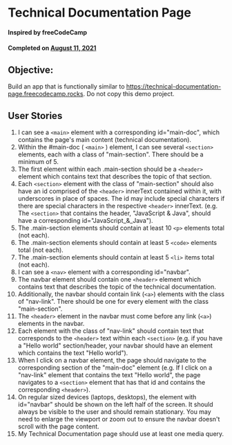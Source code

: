 # Technical Documentation Page

#### Inspired by freeCodeCamp

#### Completed on <ins>August 11, 2021<ins>

## Objective:

Build an app that is functionally similar to https://technical-documentation-page.freecodecamp.rocks. Do not copy this demo project.

## User Stories

1. I can see a `<main>` element with a corresponding id="main-doc", which contains the page's main content (technical documentation).
2. Within the #main-doc ( `<main>` ) element, I can see several `<section>` elements, each with a class of "main-section". There should be a minimum of 5.
3. The first element within each .main-section should be a `<header>` element which contains text that describes the topic of that section.
4. Each `<section>` element with the class of "main-section" should also have an id comprised of the `<header>` innerText contained within it, with underscores in place of spaces. The id may include special characters if there are special characters in the respective `<header>` innerText. (e.g. The `<section>` that contains the header, "JavaScript & Java", should have a corresponding id="JavaScript\_&_Java").
5. The .main-section elements should contain at least 10 `<p>` elements total (not each).
6. The .main-section elements should contain at least 5 `<code>` elements total (not each).
7. The .main-section elements should contain at least 5 `<li>` items total (not each).
8. I can see a `<nav>` element with a corresponding id="navbar".
9. The navbar element should contain one `<header>` element which contains text that describes the topic of the technical documentation.
10. Additionally, the navbar should contain link (`<a>`) elements with the class of "nav-link". There should be one for every element with the class "main-section".
11. The `<header>` element in the navbar must come before any link (`<a>`) elements in the navbar.
12. Each element with the class of "nav-link" should contain text that corresponds to the `<header>` text within each `<section>` (e.g. if you have a "Hello world" section/header, your navbar should have an element which contains the text "Hello world").
13. When I click on a navbar element, the page should navigate to the corresponding section of the "main-doc" element (e.g. If I click on a "nav-link" element that contains the text "Hello world", the page navigates to a `<section>` element that has that id and contains the corresponding `<header>`).
14. On regular sized devices (laptops, desktops), the element with id="navbar" should be shown on the left half of the screen. It should always be visible to the user and should remain stationary. You may need to enlarge the viewport or zoom out to ensure the navbar doesn't scroll with the page content.
15. My Technical Documentation page should use at least one media query.
